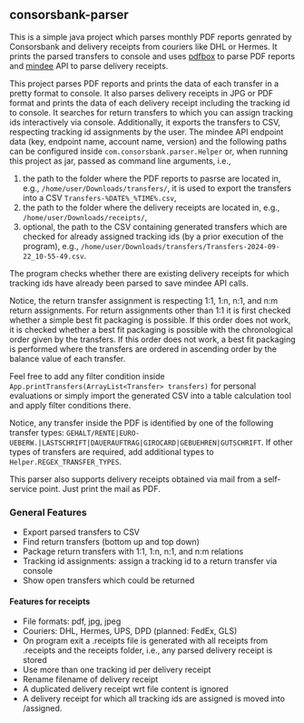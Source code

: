 ## consorsbank-parser

This is a simple java project which parses monthly PDF reports genrated by Consorsbank and delivery receipts from couriers like DHL or Hermes. It prints the parsed transfers to console and uses [pdfbox](https://pdfbox.apache.org/3.0/commandline.html) to parse PDF reports and [mindee](https://platform.mindee.com) API to parse delivery receipts.

This project parses PDF reports and prints the data of each transfer in a pretty format to console. It also parses delivery receipts in JPG or PDF format and prints the data of each delivery receipt including the tracking id to console. It searches for return transfers to which you can assign tracking ids interactively via console. Additionally, it exports the transfers to CSV, respecting tracking id assignments by the user. The mindee API endpoint data (key, endpoint name, account name, version) and the following paths can be configured inside `com.consorsbank.parser.Helper` or, when running this project as jar, passed as command line arguments, i.e., 
1. the path to the folder where the PDF reports to pasrse are located in, e.g., `/home/user/Downloads/transfers/`, it is used to export the transfers into a CSV `Transfers-%DATE%_%TIME%.csv`,
2. the path to the folder where the delivery receipts are located in, e.g., `/home/user/Downloads/receipts/`,
3. optional, the path to the CSV containing generated transfers which are checked for already assigned tracking ids (by a prior execution of the program), e.g., `/home/user/Downloads/transfers/Transfers-2024-09-22_10-55-49.csv`.

The program checks whether there are existing delivery receipts for which tracking ids have already been parsed to save mindee API calls.

Notice, the return transfer assignment is respecting 1:1, 1:n, n:1, and n:m return assignments. For return assignments other than 1:1 it is first checked whether a simple best fit packaging is possible. If this order does not work, it is checked whether a best fit packaging is possible with the chronological order given by the transfers. If this order does not work, a best fit packaging is performed where the transfers are ordered in ascending order by the balance value of each transfer.

Feel free to add any filter condition inside `App.printTransfers(ArrayList<Transfer> transfers)` for personal evaluations or simply import the generated CSV into a table calculation tool and apply filter conditions there.

Notice, any transfer inside the PDF is identified by one of the following transfer types: `GEHALT/RENTE|EURO-UEBERW.|LASTSCHRIFT|DAUERAUFTRAG|GIROCARD|GEBUEHREN|GUTSCHRIFT`. If other types of transfers are required, add additional types to `Helper.REGEX_TRANSFER_TYPES`.

This parser also supports delivery receipts obtained via mail from a self-service point. Just print the mail as PDF.

### General Features
- Export parsed transfers to CSV
- Find return transfers (bottom up and top down)
- Package return transfers with 1:1, 1:n, n:1, and n:m relations
- Tracking id assignments: assign a tracking id to a return transfer via console
- Show open transfers which could be returned
#### Features for receipts
- File formats: pdf, jpg, jpeg
- Couriers: DHL, Hermes, UPS, DPD (planned: FedEx, GLS)
- On program exit a .receipts file is generated with all receipts from .receipts and the receipts folder, i.e., any parsed delivery receipt is stored
- Use more than one tracking id per delivery receipt
- Rename filename of delivery receipt
- A duplicated delivery receipt wrt file content is ignored
- A delivery receipt for which all tracking ids are assigned is moved into /assigned.